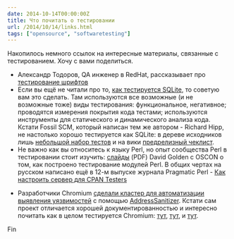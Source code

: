 ```yaml
---
date: 2014-10-14T00:00:00Z
title: Что почитать о тестировании
url: /2014/10/14/links.html
tags: ["opensource", "softwaretesting"]
---
```


Накопилось немного ссылок на интересные материалы, связанные с тестированием.
Хочу с вами поделиться.

- Александр Тодоров, QA инженер в RedHat, рассказывает про [тестирование шрифтов](http://atodorov.org/blog/2014/03/04/how-do-you-test-fonts/)
- Если вы ещё не читали про то, [как тестируется SQLite](https://www.sqlite.org/testing.html), то советую
вам это сделать. Там используются все возможные (и не возможные тоже)
виды тестирования: функциональное, негативное; проводятся измерения
покрытия кода тестами; используются инструменты для
статического и динамического анализа кода.
Кстати Fossil SCM, который написан тем же автором - Richard Hipp,
не настолько хорошо тестируется как SQLite:
в дереве исходников лишь [небольшой набор тестов](http://www.fossil-scm.org/index.html/tree?ci=trunk)
и на вики [предрелизный чеклист](http://www.fossil-scm.org/index.html/doc/trunk/test/release-checklist.wiki).
- Не важно как вы относитесь к языку Perl, но опыт сообщества Perl в тестировании стоит изучить:
[слайды](http://www.dagolden.com/wp-content/uploads/2009/04/Free-QA-OSCON-2010.pdf) (PDF)
David Golden c OSCON о том, как построено тестирование модулей Perl.
В общих чертах на русском написано ещё в 12-м выпуске журнала Pragmatic Perl -
[Как настроить сервер для CPAN Testers](http://pragmaticperl.com/issues/12/pragmaticperl-12-как-настроить-сервер-для-cpan-testers.html)
<!--
[Тестирование CPAN](http://www.cpantesters.org),
[A CPAN Testing Service](http://cpants.cpanauthors.org),
[Perl Quality Assurance Projects](http://qa.perl.org)
-->
- Разработчики Chromium [сделали кластер для автоматизации выявления уязвимостей](http://blog.chromium.org/2012/04/fuzzing-for-security.html) с помощью [AddressSanitizer](https://code.google.com/p/address-sanitizer/).
Кстати сам проект отличается хорошей документированностью и интересно почитать
как в целом тестируется Chromium:
[тут](http://www.chromium.org/chromium-os/testing),
[тут](http://dev.chromium.org/developers/testing),
и [тут](http://dev.chromium.org/for-testers/bug-reporting-guidelines).
<!--
http://www.opennet.ru/opennews/art.shtml?num=33716
-->

Fin
